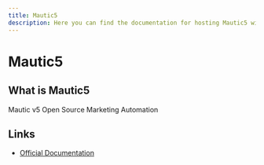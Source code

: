 ```yaml
---
title: Mautic5
description: Here you can find the documentation for hosting Mautic5 with Coolify.
---
```


# Mautic5

<ZoomableImage src="/docs/images/services/mautic.svg" />

## What is Mautic5

Mautic v5 Open Source Marketing Automation

## Links

- [Official Documentation](https://www.mautic.org/?utm_source=coolify.io)

